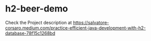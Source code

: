 # h2-beer-demo

Check the Project description at https://salvatore-corsaro.medium.com/practice-efficient-java-development-with-h2-database-78f15c1268bd
